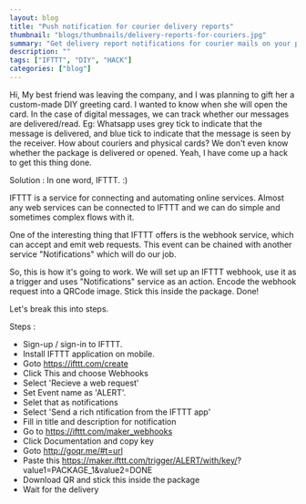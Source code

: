 ```yaml
---   
layout: blog
title: "Push notification for courier delivery reports"
thumbnail: "blogs/thumbnails/delivery-reports-for-couriers.jpg"
summary: "Get delivery report notifications for courier mails on your phone"
description: ""
tags: ["IFTTT", "DIY", "HACK"]
categories: ["blog"]
---
```


Hi, 
My best friend was leaving the company, and I was planning to gift her a custom-made DIY greeting card. I wanted to know when she will open the card.
In the case of digital messages, we can track whether our messages are delivered/read. Eg: Whatsapp uses grey tick to indicate that the message is delivered, and blue tick to indicate that the message is seen by the receiver. 
How about couriers and physical cards? We don't even know whether the package is delivered or opened.
Yeah, I have come up a hack to get this thing done.

Solution : 
In one word, IFTTT. :)

IFTTT is a service for connecting and automating online services. Almost any web services can be connected to IFTTT and we can do simple and sometimes complex flows with it.

One of the interesting thing that IFTTT offers is the webhook service, which can accept and emit web requests. This event can be chained with another service "Notifications" which will do our job.

So, this is how it's going to work.
We will set up an IFTTT webhook, use it as a trigger and uses "Notifications" service as an action. Encode the webhook request into a QRCode image. Stick this inside the package. Done!

Let's break this into steps.

Steps :
  * Sign-up / sign-in to IFTTT.
  * Install IFTTT application on mobile.
  * Goto https://ifttt.com/create
  * Click This and choose Webhooks
  * Select 'Recieve a web request'
  * Set Event name as 'ALERT'.
  * Selet that as notifications
  * Select 'Send a rich ntification from the IFTTT app'
  * Fill in title and description for notification
  * Go to https://ifttt.com/maker_webhooks
  * Click Documentation and copy key
  * Goto http://goqr.me/#t=url 
  * Paste this https://maker.ifttt.com/trigger/ALERT/with/key/<your-webhook-key-here>?value1=PACKAGE_1&value2=DONE
  * Download QR and stick this inside the package
  * Wait for the delivery